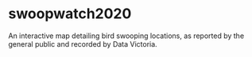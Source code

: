 # swoopwatch2020
An interactive map detailing bird swooping locations, as reported by the general public and recorded by Data Victoria.
